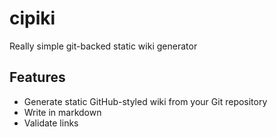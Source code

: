 # cipiki
Really simple git-backed static wiki generator

## Features

* Generate static GitHub-styled wiki from your Git repository
* Write in markdown
* Validate links
